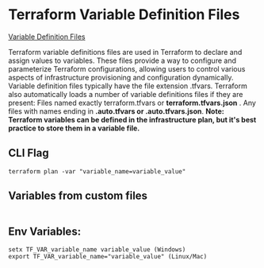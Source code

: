 # Terraform Variable Definition Files

[Variable Definition Files](https://spacelift.io/blog/terraform-tfvars)

Terraform variable definitions files are used in Terraform to declare and assign values to variables. These files provide a way to configure and parameterize Terraform configurations, allowing users to control various aspects of infrastructure provisioning and configuration dynamically. Variable definition files typically have the file extension .tfvars.
Terraform also automatically loads a number of variable definitions files if they are present: Files named exactly terraform.tfvars or **terraform.tfvars.json** . Any files with names ending in **.auto.tfvars or .auto.tfvars.json**.
**Note: Terraform variables can be defined in the infrastructure plan, but it's best practice to store them in a variable file.**

## CLI Flag
```
terraform plan -var "variable_name=variable_value"
```
## Variables from custom files
```terraform plan -var-file="file-name.tfvars"
```
## Env Variables:
```
setx TF_VAR_variable_name variable_value (Windows)
export TF_VAR_variable_name="variable_value" (Linux/Mac)
```

